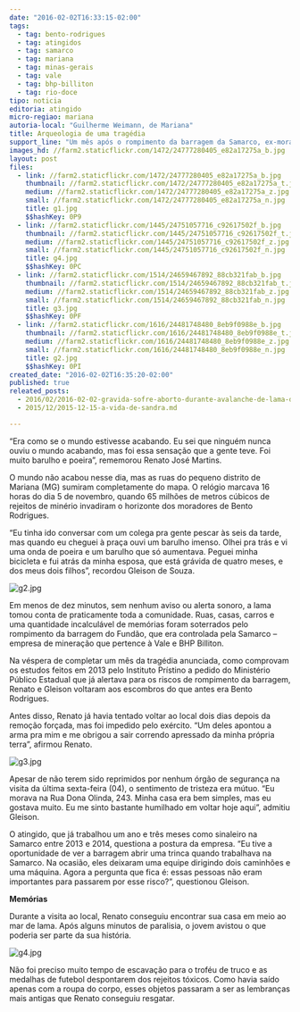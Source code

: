 ```yaml
---
date: "2016-02-02T16:33:15-02:00"
tags:
  - tag: bento-rodrigues
  - tag: atingidos
  - tag: samarco
  - tag: mariana
  - tag: minas-gerais
  - tag: vale
  - tag: bhp-billiton
  - tag: rio-doce
tipo: noticia
editoria: atingido
micro-regiao: mariana
autoria-local: "Guilherme Weimann, de Mariana"
title: Arqueologia de uma tragédia
support_line: "Um mês após o rompimento da barragem da Samarco, ex-moradores voltam às ruas do distrito de Mariana (MG) que foram encobertas pela lama."
images_hd: //farm2.staticflickr.com/1472/24777280405_e82a17275a_b.jpg
layout: post
files:
  - link: //farm2.staticflickr.com/1472/24777280405_e82a17275a_b.jpg
    thumbnail: //farm2.staticflickr.com/1472/24777280405_e82a17275a_t.jpg
    medium: //farm2.staticflickr.com/1472/24777280405_e82a17275a_z.jpg
    small: //farm2.staticflickr.com/1472/24777280405_e82a17275a_n.jpg
    title: g1.jpg
    $$hashKey: 0P9
  - link: //farm2.staticflickr.com/1445/24751057716_c92617502f_b.jpg
    thumbnail: //farm2.staticflickr.com/1445/24751057716_c92617502f_t.jpg
    medium: //farm2.staticflickr.com/1445/24751057716_c92617502f_z.jpg
    small: //farm2.staticflickr.com/1445/24751057716_c92617502f_n.jpg
    title: g4.jpg
    $$hashKey: 0PC
  - link: //farm2.staticflickr.com/1514/24659467892_88cb321fab_b.jpg
    thumbnail: //farm2.staticflickr.com/1514/24659467892_88cb321fab_t.jpg
    medium: //farm2.staticflickr.com/1514/24659467892_88cb321fab_z.jpg
    small: //farm2.staticflickr.com/1514/24659467892_88cb321fab_n.jpg
    title: g3.jpg
    $$hashKey: 0PF
  - link: //farm2.staticflickr.com/1616/24481748480_8eb9f0988e_b.jpg
    thumbnail: //farm2.staticflickr.com/1616/24481748480_8eb9f0988e_t.jpg
    medium: //farm2.staticflickr.com/1616/24481748480_8eb9f0988e_z.jpg
    small: //farm2.staticflickr.com/1616/24481748480_8eb9f0988e_n.jpg
    title: g2.jpg
    $$hashKey: 0PI
created_date: "2016-02-02T16:35:20-02:00"
published: true
releated_posts:
  - 2016/02/2016-02-02-gravida-sofre-aborto-durante-avalanche-de-lama-da-samarco.md
  - 2015/12/2015-12-15-a-vida-de-sandra.md

---
```

<p>&ldquo;Era como se o mundo estivesse acabando. Eu sei que ningu&eacute;m nunca ouviu o mundo acabando, mas foi essa sensa&ccedil;&atilde;o que a gente teve. Foi muito barulho e poeira&rdquo;, rememorou Renato Jos&eacute; Martins.</p>

<p>O mundo n&atilde;o acabou nesse dia, mas as ruas do pequeno distrito de Mariana (MG) sumiram completamente do mapa. O rel&oacute;gio marcava 16 horas do dia 5 de novembro, quando 65 milh&otilde;es de metros c&uacute;bicos de rejeitos de min&eacute;rio invadiram o horizonte dos moradores de Bento Rodrigues.</p>

<p>&ldquo;Eu tinha ido conversar com um colega pra gente pescar &agrave;s seis da tarde, mas quando eu cheguei &agrave; pra&ccedil;a ouvi um barulho imenso. Olhei pra tr&aacute;s e vi uma onda de poeira e um barulho que s&oacute; aumentava. Peguei minha bicicleta e fui atr&aacute;s da minha esposa, que est&aacute; gr&aacute;vida de quatro meses, e dos meus dois filhos&rdquo;, recordou Gleison de Souza.</p>

<p><img alt="g2.jpg" src="//farm2.staticflickr.com/1616/24481748480_8eb9f0988e_b.jpg" /></p>

<p>Em menos de dez minutos, sem nenhum aviso ou alerta sonoro, a lama tomou conta de praticamente toda a comunidade. Ruas, casas, carros e uma quantidade incalcul&aacute;vel de mem&oacute;rias foram soterrados pelo rompimento da barragem do Fund&atilde;o, que era controlada pela Samarco &ndash; empresa de minera&ccedil;&atilde;o que pertence &agrave; Vale e BHP Billiton.</p>

<p>Na v&eacute;spera de completar um m&ecirc;s da trag&eacute;dia anunciada, como comprovam os estudos feitos em 2013 pelo Instituto Pr&iacute;stino a pedido do Minist&eacute;rio P&uacute;blico Estadual que j&aacute; alertava para os riscos de rompimento da barragem, Renato e Gleison voltaram aos escombros do que antes era Bento Rodrigues.</p>

<p>Antes disso, Renato j&aacute; havia tentado voltar ao local dois dias depois da remo&ccedil;&atilde;o for&ccedil;ada, mas foi impedido pelo ex&eacute;rcito. &ldquo;Um deles apontou a arma pra mim e me obrigou a sair correndo apressado da minha pr&oacute;pria terra&rdquo;, afirmou Renato.</p>

<p><img alt="g3.jpg" src="//farm2.staticflickr.com/1514/24659467892_88cb321fab_b.jpg" /></p>

<p>Apesar de n&atilde;o terem sido reprimidos por nenhum &oacute;rg&atilde;o de seguran&ccedil;a na visita da &uacute;ltima sexta-feira (04), o sentimento de tristeza era m&uacute;tuo. &ldquo;Eu morava na Rua Dona Olinda, 243. Minha casa era bem simples, mas eu gostava muito. Eu me sinto bastante humilhado em voltar hoje aqui&rdquo;, admitiu Gleison.</p>

<p>O atingido, que j&aacute; trabalhou um ano e tr&ecirc;s meses como sinaleiro na Samarco entre 2013 e 2014, questiona a postura da empresa. &ldquo;Eu tive a oportunidade de ver a barragem abrir uma trinca quando trabalhava na Samarco. Na ocasi&atilde;o, eles deixaram uma equipe dirigindo dois caminh&otilde;es e uma m&aacute;quina. Agora a pergunta que fica &eacute;: essas pessoas n&atilde;o eram importantes para passarem por esse risco?&rdquo;, questionou Gleison.</p>

<p><strong>Mem&oacute;rias</strong></p>

<p>Durante a visita ao local, Renato conseguiu encontrar sua casa em meio ao mar de lama. Ap&oacute;s alguns minutos de paralisia, o jovem avistou o que poderia ser parte da sua hist&oacute;ria.</p>

<p><img alt="g4.jpg" src="//farm2.staticflickr.com/1445/24751057716_c92617502f_b.jpg" /></p>

<p>N&atilde;o foi preciso muito tempo de escava&ccedil;&atilde;o para o trof&eacute;u de truco e as medalhas de futebol despontarem dos rejeitos t&oacute;xicos. Como havia sa&iacute;do apenas com a roupa do corpo, esses objetos passaram a ser as lembran&ccedil;as mais antigas que Renato conseguiu resgatar.</p>
